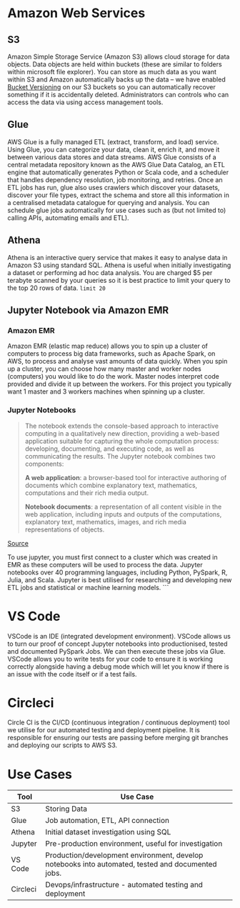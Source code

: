 # Amazon Web Services
## S3
Amazon Simple Storage Service (Amazon S3) allows cloud storage for data objects.
Data objects are held within buckets (these are similar to folders within microsoft file explorer).
You can store as much data as you want within S3 and Amazon automatically backs up the data – 
we have enabled [Bucket Versioning](https://docs.aws.amazon.com/AmazonS3/latest/userguide/Versioning.html) on our S3 buckets so you can automatically recover something if it is accidentally deleted.
Administrators can controls who can access the data via using access management tools.

## Glue
AWS Glue is a fully managed ETL (extract, transform, and load) service.
Using Glue, you can categorize your data, clean it, enrich it, and move it between various data stores and data streams. 
AWS Glue consists of a central metadata repository known as the AWS Glue Data Catalog, an ETL engine that automatically generates Python or Scala code, and a scheduler that handles dependency resolution, job monitoring, and retries.
Once an ETL jobs has run, glue also uses crawlers which discover your datasets, discover your file types, extract the schema and store all this information in a centralised metadata catalogue for querying and analysis.
You can schedule glue jobs automatically for use cases such as (but not limited to) calling APIs, automating emails and ETL).

## Athena
Athena is an interactive query service that makes it easy to analyse data in Amazon S3 using standard SQL. 
Athena is useful when initially investigating a dataset or performing ad hoc data analysis.
You are charged $5 per terabyte scanned by your queries so it is best practice to limit your query to the top 20 rows of data.
`limit 20`

## Jupyter Notebook via Amazon EMR
### Amazon EMR
Amazon EMR (elastic map reduce) allows you to spin up a cluster of computers to process big data frameworks, such as Apache Spark, on AWS, to process and analyse vast amounts of data quickly.
When you spin up a cluster, you can choose how many master and worker nodes (computers) you would like to do the work.
Master nodes interpret code provided and divide it up between the workers. For this project you typically want 1 master and 3 workers machines when spinning up a cluster.
<br>
### Jupyter Notebooks

>The notebook extends the console-based approach to interactive computing in a qualitatively new direction, providing a web-based application suitable for capturing the whole computation process: developing, documenting, and executing code, as well as communicating the results. The Jupyter notebook combines two components:
>
>**A web application**: a browser-based tool for interactive authoring of documents which combine explanatory text, mathematics, computations and their rich media output.
>
>**Notebook documents**: a representation of all content visible in the web application, including inputs and outputs of the computations, explanatory text, mathematics, images, and rich media representations of objects.

[Source](https://jupyter-notebook.readthedocs.io/en/stable/notebook.html)

To use jupyter, you must first connect to a cluster which was created in EMR as these computers will be used to process the data.
Jupyter notebooks over 40 programming languages, including Python, PySpark, R, Julia, and Scala.
Jupyter is best utilised for researching and developing new ETL jobs and statistical or machine learning models. ```

# VS Code
VSCode is an IDE (integrated development environment).
VSCode allows us to turn our proof of concept Jupyter notebooks into productionised, tested and documented PySpark Jobs. We can then execute these jobs via Glue.
VSCode allows you to write tests for your code to ensure it is working correctly alongside having a debug mode which will let you know if there is an issue with the code itself or if a test fails.

# Circleci
Circle CI is the CI/CD (continuous integration / continuous deployment) tool we utilise for our automated testing and deployment pipeline. It is responsible for ensuring our tests are passing before merging git branches and deploying our scripts to AWS S3.

# Use Cases
Tool | Use Case
--- | --- 
S3 | Storing Data
Glue | Job automation, ETL, API connection
Athena | Initial dataset investigation using SQL
Jupyter | Pre-production environment, useful for investigation
VS Code | Production/development environment, develop notebooks into automated, tested and documented jobs.
Circleci | Devops/infrastructure - automated testing and deployment

